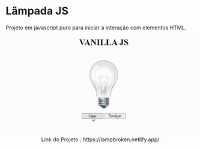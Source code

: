 # Lâmpada JS
Projeto em javascript puro para iniciar a interação com elementos HTML.<br>

<p align="center">
    <img windth="470" src="img/lamp.gif"<br>

<p align="center"> Link do Projeto : https://lampbroken.netlify.app/
